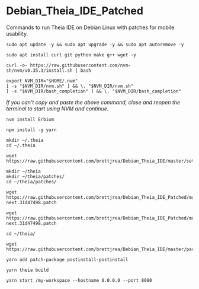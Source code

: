 # Debian_Theia_IDE_Patched
Commands to run Theia IDE on Debian Linux with patches for mobile usability.

```
sudo apt update -y && sudo apt upgrade -y && sudo apt autoremove -y
```

```
sudo apt install curl git python make g++ wget -y
```

```
curl -o- https://raw.githubusercontent.com/nvm-sh/nvm/v0.35.3/install.sh | bash
```

```
export NVM_DIR="$HOME/.nvm"
[ -s "$NVM_DIR/nvm.sh" ] && \. "$NVM_DIR/nvm.sh" 
[ -s "$NVM_DIR/bash_completion" ] && \. "$NVM_DIR/bash_completion"
```
*If you can't copy and paste the above command, close and reopen the terminal to start using NVM and continue.*


```
nvm install Erbium
```

```
npm install -g yarn
```

```
mkdir ~/.theia
cd ~/.theia
```

```
wget https://raw.githubusercontent.com/brettjrea/Debian_Theia_IDE/master/settings.json
```

```
mkdir ~/theia
mkdir ~/theia/patches/
cd ~/theia/patches/
```

```
wget https://raw.githubusercontent.com/brettjrea/Debian_Theia_IDE_Patched/main/%40theia%2Bcore%2B1.10.0-next.31d47498.patch
```

```
wget https://raw.githubusercontent.com/brettjrea/Debian_Theia_IDE_Patched/main/%40theia%2Bfilesystem%2B1.10.0-next.31d47498.patch
```

```
cd ~/theia/
```

```
wget https://raw.githubusercontent.com/brettjrea/Debian_Theia_IDE/master/package.json
```

```
yarn add patch-package postinstall-postinstall
```

```
yarn theia build
```

```
yarn start /my-workspace --hostname 0.0.0.0 --port 8080
```
